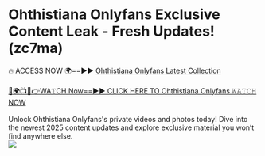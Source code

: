 # Ohthistiana Onlyfans Exclusive Content Leak - Fresh Updates! (zc7ma)

🔥 ACCESS NOW 🌍==►► <a href="https://tinyurl.com/kvy9nzfs" rel="nofollow">Ohthistiana Onlyfans Latest Collection</a>
<br><br>
[🔴🌍📺📱👉WA𝚃CH Now==►► CLICK HERE TO Ohthistiana Onlyfans 𝚆𝙰𝚃𝙲𝙷 NOW](https://tinyurl.com/kvy9nzfs)
<br><br>
Unlock Ohthistiana Onlyfans's private videos and photos today! Dive into the newest 2025 content updates and explore exclusive material you won’t find anywhere else.
<br>
<a href="https://tinyurl.com/kvy9nzfs" rel="nofollow" data-target="animated-image.originalLink"><img src="https://camo.githubusercontent.com/8a4f000d20f83aca3bf7ec5f350d767afa0574a8a352519fd8cfa583a6f93a33/68747470733a2f2f692e696d6775722e636f6d2f644a486b345a712e676966" data-canonical-src="https://i.imgur.com/dJHk4Zq.gif" style="max-width: 100%; display: inline-block;" data-target="animated-image.originalImage"></a>
<br>
